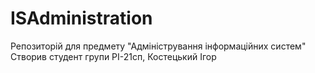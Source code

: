 # ISAdministration
Репозиторій для предмету "Адміністрування інформаційних систем"  
Створив студент групи РІ-21сп, Костецький Ігор
